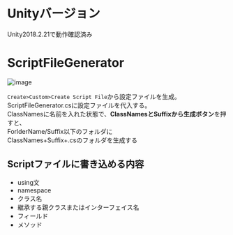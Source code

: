 # Unityバージョン

Unity2018.2.21で動作確認済み

# ScriptFileGenerator

![image](https://user-images.githubusercontent.com/10010842/58764664-ff8be600-85a4-11e9-81c9-eaf320cd9319.png)

`Create>Custom>Create Script File`から設定ファイルを生成。  
ScriptFileGenerator.csに設定ファイルを代入する。  
ClassNamesに名前を入れた状態で、**ClassNamesとSuffixから生成ボタン**を押すと、  
ForlderName/Suffix以下のフォルダに  
ClassNames+Suffix+.csのフォルダを生成する  

## Scriptファイルに書き込める内容

+ using文
+ namespace
+ クラス名
+ 継承する親クラスまたはインターフェイス名
+ フィールド
+ メソッド
